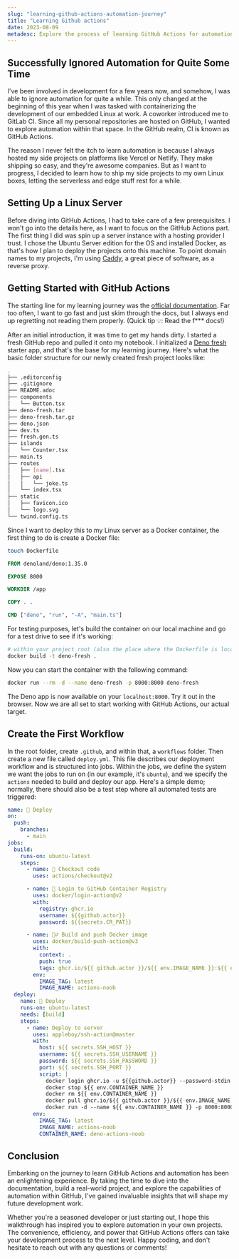 ```yaml
---
slug: "learning-github-actions-automation-journey"
title: "Learning Github actions"
date: 2023-08-09
metadesc: Explore the process of learning GitHub Actions for automation in this step-by-step guide. From setting up a Linux server to creating your first workflow.
---
```


## Successfully Ignored Automation for Quite Some Time

I've been involved in development for a few years now, and somehow, I was able to ignore automation for quite a while. This only changed at the beginning of this year when I was tasked with containerizing the development of our embedded Linux at work. A coworker introduced me to GitLab CI. Since all my personal repositories are hosted on GitHub, I wanted to explore automation within that space. In the GitHub realm, CI is known as GitHub Actions.

The reason I never felt the itch to learn automation is because I always hosted my side projects on platforms like Vercel or Netlify. They make shipping so easy, and they're awesome companies. But as I want to progress, I decided to learn how to ship my side projects to my own Linux boxes, letting the serverless and edge stuff rest for a while.

## Setting Up a Linux Server

Before diving into GitHub Actions, I had to take care of a few prerequisites. I won't go into the details here, as I want to focus on the GitHub Actions part. The first thing I did was spin up a server instance with a hosting provider I trust. I chose the Ubuntu Server edition for the OS and installed Docker, as that's how I plan to deploy the projects onto this machine. To point domain names to my projects, I'm using [Caddy](https://caddyserver.com/), a great piece of software, as a reverse proxy.

## Getting Started with GitHub Actions

The starting line for my learning journey was the [official documentation](https://docs.github.com/en/actions). Far too often, I want to go fast and just skim through the docs, but I always end up regretting not reading them properly. (Quick tip 💡: Read the f*** docs!)

After an initial introduction, it was time to get my hands dirty. I started a fresh GitHub repo and pulled it onto my notebook. I initialized a [Deno fresh](https://fresh.deno.dev/) starter app, and that's the base for my learning journey. Here's what the basic folder structure for our newly created fresh project looks like:

```bash
.
├── .editorconfig
├── .gitignore
├── README.adoc
├── components
│   └── Button.tsx
├── deno-fresh.tar
├── deno-fresh.tar.gz
├── deno.json
├── dev.ts
├── fresh.gen.ts
├── islands
│   └── Counter.tsx
├── main.ts
├── routes
│   ├── [name].tsx
│   ├── api
│   │   └── joke.ts
│   └── index.tsx
├── static
│   ├── favicon.ico
│   └── logo.svg
└── twind.config.ts
```

Since I want to deploy this to my Linux server as a Docker container, the first thing to do is create a Docker file:

```bash
touch Dockerfile
```

```Dockerfile
FROM denoland/deno:1.35.0

EXPOSE 8000

WORKDIR /app

COPY . .

CMD ["deno", "run", "-A", "main.ts"]
```

For testing purposes, let's build the container on our local machine and go for a test drive to see if it's working:

```bash
# within your project root (also the place where the Dockerfile is located) run
docker build -t deno-fresh .
```

Now you can start the container with the following command:

```bash
docker run --rm -d --name deno-fresh -p 8000:8000 deno-fresh
```

The Deno app is now available on your `localhost:8000`. Try it out in the browser. Now we are all set to start working with GitHub Actions, our actual target.

## Create the First Workflow

In the root folder, create `.github`, and within that, a `workflows` folder. Then create a new file called `deploy.yml`. This file describes our deployment workflow and is structured into jobs. Within the jobs, we define the system we want the jobs to run on (in our example, it's `ubuntu`), and we specify the `actions` needed to build and deploy our app. Here's a simple demo; normally, there should also be a test step where all automated tests are triggered:

```yml
name: 🚀 Deploy
on:
  push:
    branches:
      - main
jobs:
  build:
    runs-on: ubuntu-latest
    steps:
      - name: 🚛 Checkout code
        uses: actions/checkout@v2

      - name: 🔐 Login to GitHub Container Registry
        uses: docker/login-action@v2
        with:
          registry: ghcr.io
          username: ${{github.actor}}
          password: ${{secrets.CR_PAT}}

      - name: 👷‍♂️ Build and push Docker image
        uses: docker/build-push-action@v3
        with:
          context: .
          push: true
          tags: ghcr.io/${{ github.actor }}/${{ env.IMAGE_NAME }}:${{ env.IMAGE_TAG }}
        env:
          IMAGE_TAG: latest
          IMAGE_NAME: actions-noob
  deploy:
    name: 🐳 Deploy
    runs-on: ubuntu-latest
    needs: [build]
    steps:
      - name: Deploy to server
        uses: appleboy/ssh-action@master
        with:
          host: ${{ secrets.SSH_HOST }}
          username: ${{ secrets.SSH_USERNAME }}
          password: ${{ secrets.SSH_PASSWORD }}
          port: ${{ secrets.SSH_PORT }}
          script: |
            docker login ghcr.io -u ${{github.actor}} --password-stdin <<< ${{secrets.CR_PAT}}
            docker stop ${{ env.CONTAINER_NAME }} 
            docker rm ${{ env.CONTAINER_NAME }}
            docker pull ghcr.io/${{ github.actor }}/${{ env.IMAGE_NAME }}:${{ env.IMAGE_TAG }}
            docker run -d --name ${{ env.CONTAINER_NAME }} -p 8000:8000 ghcr.io/${{ github.actor }}/${{ env.IMAGE_NAME }}:${{ env.IMAGE_TAG }}
        env:
          IMAGE_TAG: latest
          IMAGE_NAME: actions-noob
          CONTAINER_NAME: deno-actions-noob
```
## Conclusion

Embarking on the journey to learn GitHub Actions and automation has been an enlightening experience. By taking the time to dive into the documentation, build a real-world project, and explore the capabilities of automation within GitHub, I've gained invaluable insights that will shape my future development work.

Whether you're a seasoned developer or just starting out, I hope this walkthrough has inspired you to explore automation in your own projects. The convenience, efficiency, and power that GitHub Actions offers can take your development process to the next level. Happy coding, and don't hesitate to reach out with any questions or comments!